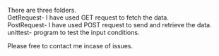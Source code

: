 There are three folders.<br/>
GetRequest- I have used GET request to fetch the data.<br/>
PostRequest- I have used POST request to send and retrieve the data.<br/>
unittest- program to test the input conditions.<br/>

Please free to contact me incase of issues.
